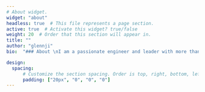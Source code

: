 ```yaml
---
# About widget.
widget: "about"
headless: true  # This file represents a page section.
active: true  # Activate this widget? true/false
weight: 20  # Order that this section will appear in.
title: ""
author: "glennji"
bio:  "### About \nI am a passionate engineer and leader with more than a decade of commercial experience developing software, building teams, establishing standards & delivering solutions. I love finding pragmatic and adaptive solutions to the most complex and difficult problems in the world, growing with a team I care about, and seeing our hard work being appreciated by customers “out in the wild”."

design:
  spacing:
      # Customize the section spacing. Order is top, right, bottom, left.
      padding: ["20px", "0", "0", "0"]
---
```



